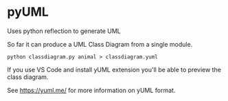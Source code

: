 # pyUML
Uses python reflection to generate UML

So far it can produce a UML Class Diagram from a single module.

`python classdiagram.py animal > classdiagram.yuml`

If you use VS Code and install yUML extension you'll be able to preview the class diagram.

See https://yuml.me/ for more information on yUML format.